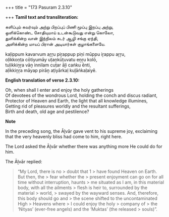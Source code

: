 +++
title = "173 Pasuram 2.3.10"

+++
**Tamil text and transliteration:**

களிப்பும் கவர்வும் அற்று பிறப்புப் பிணி மூப்பு இறப்பு அற்று,  
ஒளிக்கொண்ட சோதியுமாய் உடன்கூடுவது என்று கொலோ,  
துளிக்கின்ற வான் இந்நிலம் சுடர் ஆழி சங்கு ஏந்தி,  
அளிக்கின்ற மாயப் பிரான் அடியார்கள் குழாங்களையே.

kaḷippum kavarvum aṟṟu piṟappup piṇi mūppu iṟappu aṟṟu,  
oḷikkoṇṭa cōtiyumāy uṭaṉkūṭuvatu eṉṟu kolō,  
tuḷikkiṉṟa vāṉ innilam cuṭar āḻi caṅku ēnti,  
aḷikkiṉṟa māyap pirāṉ aṭiyārkaḷ kuḻāṅkaḷaiyē.

**English translation of verse 2.3.10:**

Oh, when shall I enter and enjoy the holy gatherings  
Of devotees of the wondrous Lord, holding the conch and discus radiant,  
Protector of Heaven and Earth, the light that all knowledge illumines,  
Getting rid of pleasures worldly and the resultant sufferings,  
Birth and death, old age and pestilence?

**Note**

In the preceding song, the Āḻvār gave vent to his supreme joy, exclaiming that the very heavenly bliss had come to him, right here.

The Lord asked the Āḻvār whether there was anything more He could do for him.

The Āḻvār replied:

> “My Lord, there is no > doubt that 1 > have found Heaven on Earth. But then, the > fear whether the > present enjoyment can go on for all time without interruption, haunts > me situated as I am, in this material body, with all the ailments > flesh is heir to, surrounded by the material > world, > swayed by the wayward senses. And, therefore, this body should go and > the scene shifted to the uncontaminated High > Heavens where > I could enjoy the holy > company of > the ‘Nityas’ (ever-free angels) and the ‘Muktas’ (the released > souls)”.


